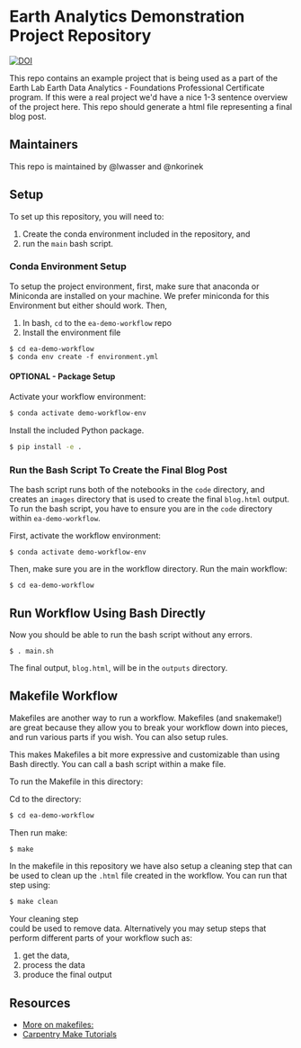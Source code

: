 # Earth Analytics Demonstration Project Repository

[![DOI](https://zenodo.org/badge/367184296.svg)](https://zenodo.org/badge/latestdoi/367184296)


This repo contains an example project that is being used as a part of the Earth
Lab Earth Data Analytics - Foundations Professional Certificate program. If
this were a real project we'd have a nice 1-3 sentence overview of the project
here. This repo should generate a html file representing a final blog post.

## Maintainers
This repo is maintained by @lwasser and @nkorinek

## Setup

To set up this repository, you will need to:

1. Create the conda environment included in the repository, and
2. run the `main` bash script.

### Conda Environment Setup

To setup the project environment, first,  make sure that anaconda or
Miniconda are installed on your machine. We prefer miniconda for this Environment
but either should work. Then,

1. In bash, `cd` to the `ea-demo-workflow` repo
2. Install the environment file

```
$ cd ea-demo-workflow
$ conda env create -f environment.yml
```

#### OPTIONAL - Package Setup

Activate your workflow environment:

```bash
$ conda activate demo-workflow-env
```

Install the included Python package.

```bash
$ pip install -e .

```

### Run the Bash Script To Create the Final Blog Post

The bash script runs both of the notebooks in the `code` directory, and
creates an `images` directory that is used to create the final `blog.html`
output. To run the bash script, you have to ensure you are in the `code`
directory within `ea-demo-workflow`.

First, activate the workflow environment:

```
$ conda activate demo-workflow-env
```

Then, make sure you are in the workflow directory. Run the main workflow:

```
$ cd ea-demo-workflow

```
##  Run Workflow Using Bash Directly

Now you should be able to run the bash script without any errors.

```
$ . main.sh
```

The final output, `blog.html`, will be in the `outputs` directory.

## Makefile Workflow

Makefiles are another way to run a workflow. Makefiles (and snakemake!) are
great because they allow you to break your workflow down into pieces,  and run
various parts if you wish. You can also setup rules.

This makes Makefiles a bit more expressive and customizable than using Bash directly.
You can call a bash script within a make file.  

To run the Makefile in this directory:

Cd to the directory:

```Bash
$ cd ea-demo-workflow
```

Then run make:

```bash
$ make
```

In the makefile in this repository we have also setup a cleaning step that can be
used to clean up the ``.html`` file created in the workflow. You can run that step
using:

```Bash
$ make clean
```

Your cleaning step  
could be used to remove data. Alternatively you may setup steps that perform
different parts of your workflow such as:

1. get the data,
2. process the data
3. produce the final output

## Resources

* [More on makefiles:](https://opensource.com/article/18/8/what-how-makefile)    
* [Carpentry Make Tutorials](https://swcarpentry.github.io/make-novice/02-makefiles/index.html)
